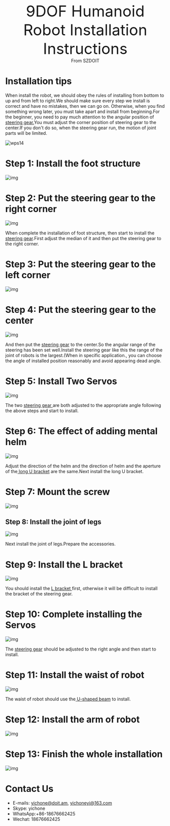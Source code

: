 <center><font size=10> 9DOF Humanoid Robot Installation Instructions </center></font>
<center> From SZDOIT</center>

# Installation tips

When install the robot, we should obey the rules of installing from bottom to up and from left to right.We should make sure every step we install is correct and have no mistakes, then we can go on. Otherwise, when you find something wrong later, you must take apart and install from beginning.For the beginner, you need to pay much attention to the angular position of [steering gear.](http://www.icstation.com/product_info.php?products_id=1603)You must adjust the corner position of steering gear to the center.If you don't do so, when the steering gear run, the motion of joint parts will be limited.

![wps14](wps14.png)

# Step 1: Install the foot structure

![img](wps1.png) 

# Step 2: Put the steering gear to the right corner

![img](wps2.png) 

When complete the installation of foot structure, then start to install the [steering gear](http://www.icstation.com/product_info.php?products_id=1603).First adjust the median of it and then put the steering gear to the right corner.

# Step 3: Put the steering gear to the left corner

![img](wps3.png) 

# Step 4: Put the steering gear to the center

![img](wps4.png) 

And then put the [steering gear](http://www.icstation.com/product_info.php?products_id=1603) to the center.So the angular range of the steering has been set well.Install the steering gear like this the range of the joint of robots is the largest.(When in specific application., you can choose the angle of installed position reasonably and avoid appearing dead angle.

# Step 5: Install Two Servos

![img](wps5.png) 

The two [steering gear ](http://www.icstation.com/product_info.php?products_id=1603)are both adjusted to the appropriate angle following the above steps and start to install.

# Step 6: The effect of adding mental helm

![img](wps6.png) 

Adjust the direction of the helm and the direction of helm and the aperture of the[ long U bracket](http://www.icstation.com/product_info.php?products_id=2546) are the same.Next install the long U bracket.

# Step 7: Mount the screw

![img](wps7.png) 

## Step 8: Install the joint of legs

![img](wps8.png) 

Next install the joint of legs.Prepare the accessories.

# Step 9: Install the L bracket

![img](wps9.png)

You should install the [L bracket ](http://www.icstation.com/product_info.php?products_id=2547)first, otherwise it will be difficult to install the bracket of the steering gear.

# Step 10: Complete installing the Servos

![img](wps10.png) 

The [steering gear](http://www.icstation.com/product_info.php?products_id=1603) should be adjusted to the right angle and then start to install.

# Step 11: Install the waist of robot

![img](wps11.png) 

The waist of robot should use the[ U-shaped beam](http://www.icstation.com/product_info.php?products_id=2552) to install.

# Step 12: Install the arm of robot

![img](wps12.png) 

# Step 13: Finish the whole installation

![img](wps13.png) 

 





# Contact Us

- E-mails: [yichone@doit.am](mailto:yichone@doit.am), [yichoneyi@163.com](mailto:yichoneyi@163.com)
- Skype: yichone
- WhatsApp:+86-18676662425
- Wechat: 18676662425